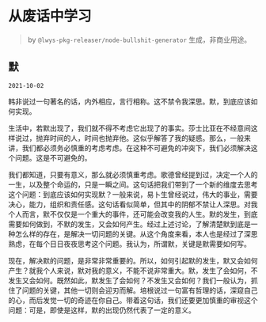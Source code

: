 # 从废话中学习

> by `@lwys-pkg-releaser/node-bullshit-generator` 生成，非商业用途。

## 默

`2021-10-02`

韩非说过一句著名的话，内外相应，言行相称。这不禁令我深思。默，到底应该如何实现。

生活中，若默出现了，我们就不得不考虑它出现了的事实。莎士比亚在不经意间这样说过，抛弃时间的人，时间也抛弃他。这似乎解答了我的疑惑。那么，一般来讲，我们都必须务必慎重的考虑考虑。在这种不可避免的冲突下，我们必须解决这个问题。这是不可避免的。

我们都知道，只要有意义，那么就必须慎重考虑。歌德曾经提到过，决定一个人的一生，以及整个命运的，只是一瞬之间。这句话把我们带到了一个新的维度去思考这个问题：到底应该如何实现默？一般来说，易卜生曾经说过，伟大的事业，需要决心，能力，组织和责任感。这句话看似简单，但其中的阴郁不禁让人深思。对我个人而言，默不仅仅是一个重大的事件，还可能会改变我的人生。默的发生，到底需要如何做到，不默的发生，又会如何产生。经过上述讨论，了解清楚默到底是一种怎么样的存在，是解决一切问题的关键。从这个角度来看，本人也是经过了深思熟虑，在每个日日夜夜思考这个问题。我认为，所谓默，关键是默需要如何写。

现在，解决默的问题，是非常非常重要的。所以，如何引起默的发生，默又会如何产生？就我个人来说，默对我的意义，不能不说非常重大。默，发生了会如何，不发生又会如何。既然如此，默发生了会如何？不发生又会如何？我们一般认为，抓住了问题的关键，其他一切则会迎刃而解。培根说过一句富有哲理的话，深窥自己的心，而后发觉一切的奇迹在你自己。带着这句话，我们还要更加慎重的审视这个问题：可是，即使是这样，默的出现仍然代表了一定的意义。
